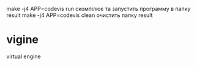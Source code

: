   make -j4 APP=codevis run
скомпілює та запустить программу в папку result
  make -j4 APP=codevis clean
очистить папку result


# vigine
virtual engine
